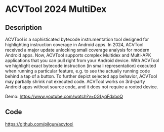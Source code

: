 # ACVTool 2024 MultiDex

## Description
ACVTool is a sophisticated bytecode instrumentation tool designed for highlighting instruction coverage in Android apps. In 2024, ACVTool received a major update unlocking smali coverage analysis for modern Android apps. Now, ACVTool supports complex Multidex and Multi-APK applications that you can pull right from your Android device. With ACVTool we highlight exact bytecode instruction (in smali representation) executed when running a particular feature, e.g. to see the actually running code behind a tap of a button. To further depict selected app behavior, ACVTool may partially shrink not executed code. ACVTool works on 3rd-party Android apps without source code, and it does not require a rooted device.

Demo: https://www.youtube.com/watch?v=0GLyqFdxboQ

## Code
https://github.com/pilgun/acvtool
